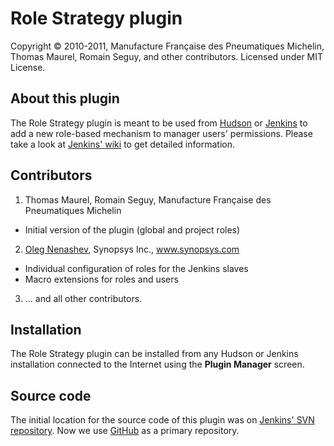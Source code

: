 Role Strategy plugin
====================
Copyright &copy; 2010-2011, Manufacture Française des Pneumatiques Michelin, Thomas Maurel, Romain Seguy, and other contributors. Licensed under MIT License.


About this plugin
-----------------
The Role Strategy plugin is meant to be used from [Hudson][1] or [Jenkins][2] to add a new role-based mechanism to manager users' permissions. Please take a look at [Jenkins' wiki][3] to get detailed information.

Contributors
-----------
1. Thomas Maurel, Romain Seguy, Manufacture Française des Pneumatiques Michelin
  - Initial version of the plugin (global and project roles)
2. [Oleg Nenashev][6], Synopsys Inc., www.synopsys.com
  - Individual configuration of roles for the Jenkins slaves
  - Macro extensions for roles and users
3. ... and all other contributors. 

Installation
------------
The Role Strategy plugin can be installed from any Hudson or Jenkins installation connected to the Internet using the **Plugin Manager** screen.

Source code
-----------
The initial location for the source code of this plugin was on [Jenkins' SVN repository][4]. 
Now we use [GitHub][5] as a primary repository.

[1]: http://hudson-ci.org/
[2]: http://jenkins-ci.org/
[3]: http://wiki.jenkins-ci.org/display/JENKINS/Role+Strategy+Plugin
[4]: https://svn.jenkins-ci.org/trunk/hudson/plugins/role-strategy/
[5]: https://github.com/jenkinsci/role-strategy-plugin
[6]: https://github.com/oleg-nenashev
